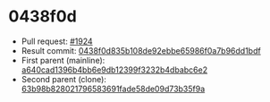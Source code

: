 # 0438f0d
- Pull request: [#1924](https://github.com/MarlinFirmware/Marlin/pull/1924)
- Result commit: [0438f0d835b108de92ebbe65986f0a7b96dd1bdf](https://github.com/MarlinFirmware/Marlin/commit/0438f0d835b108de92ebbe65986f0a7b96dd1bdf)
- First parent (mainline): [a640cad1396b4bb6e9db12399f3232b4dbabc6e2](https://github.com/MarlinFirmware/Marlin/commit/a640cad1396b4bb6e9db12399f3232b4dbabc6e2)
- Second parent (clone): [63b98b828021796583691fade58de09d73b35f9a](https://github.com/MarlinFirmware/Marlin/commit/63b98b828021796583691fade58de09d73b35f9a)
